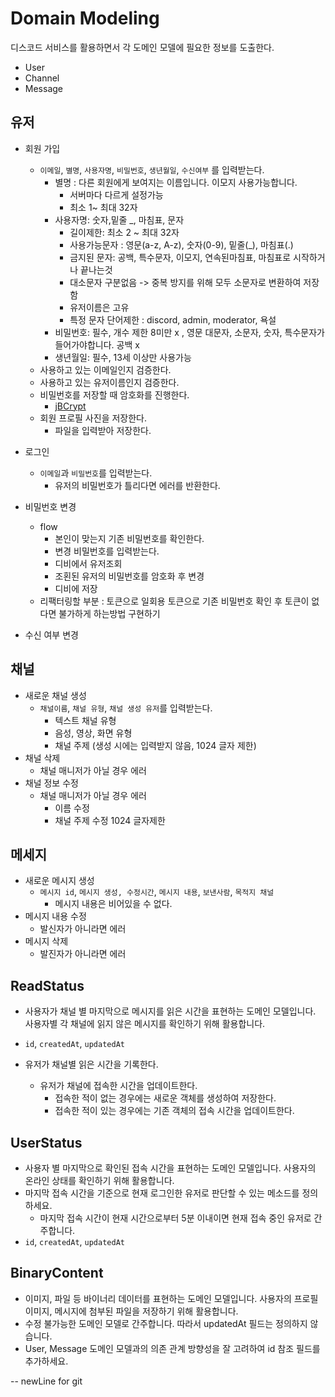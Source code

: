 # Domain Modeling
디스코드 서비스를 활용하면서 각 도메인 모델에 필요한 정보를 도출한다.


- User
- Channel
- Message

## 유저

- 회원 가입
  - `이메일`, `별명`, `사용자명`, `비밀번호`, `생년월일`, `수신여부` 를 입력받는다.
    - 별명 : 다른 회원에게 보여지는 이름입니다. 이모지 사용가능합니다.
      - 서버마다 다르게 설정가능
      - 최소 1~ 최대 32자
    - 사용자명: 숫자,밑줄 _, 마침표, 문자
      - 길이제한: 최소 2 ~ 최대 32자
      - 사용가능문자 : 영문(a-z, A-z), 숫자(0-9), 밑줄(_), 마침표(.)
      - 금지된 문자: 공백, 특수문자, 이모지, 연속된마침표, 마침표로 시작하거나 끝나는것
      - 대소문자 구분없음 -> 중복 방지를 위해 모두 소문자로 변환하여 저장함
      - 유저이름은 고유
      - 특정 문자 단어제한 : discord, admin, moderator, 욕설
    - 비밀번호: 필수, 개수 제한 8미만 x , 영문 대문자, 소문자, 숫자, 특수문자가 들어가야합니다. 공백 x
    - 생년월일: 필수, 13세 이상만 사용가능
  - 사용하고 있는 이메일인지 검증한다.
  - 사용하고 있는 유저이름인지 검증한다.
  - 비밀번호를 저장할 때 암호화를 진행한다.
    - [jBCrypt](https://www.mindrot.org/projects/jBCrypt/)
  - 회원 프로필 사진을 저장한다.
    - 파일을 입력받아 저장한다.

- 로그인
  - `이메일`과 `비밀번호`를 입력받는다.
    - 유저의 비밀번호가 틀리다면 에러를 반환한다.

- 비밀번호 변경
  - flow
    - 본인이 맞는지 기존 비밀번호를 확인한다.
    - 변경 비밀번호를 입력받는다.
    - 디비에서 유저조회
    - 조횐된 유저의 비밀번호를 암호화 후 변경
    - 디비에 저장
  - 리팩터링할 부분 : 토큰으로 일회용 토큰으로 기존 비밀번호 확인 후 토큰이 없다면 불가하게 하는방법 구현하기
- 수신 여부 변경

## 채널
- 새로운 채널 생성
  - `채널이름`, `채널 유형`, `채널 생성 유저`를 입력받는다.
    - 텍스트 채널 유형
    - 음성, 영상, 화면 유형
    - 채널 주제 (생성 시에는 입력받지 않음, 1024 글자 제한)
- 채널 삭제
  - 채널 매니저가 아닐 경우 에러
- 채널 정보 수정
  - 채널 매니저가 아닐 경우 에러
    - 이름 수정
    - 채널 주제 수정 1024 글자제한

## 메세지

- 새로운 메시지 생성
  - `메시지 id`, `메시지 생성, 수정시간`, `메시지 내용`, `보낸사람`, `목적지 채널`
    - 메시지 내용은 비어있을 수 없다.
- 메시지 내용 수정
  - 발신자가 아니라면 에러
- 메시지 삭제
  - 발진자가 아니라면 에러


## ReadStatus
  - 사용자가 채널 별 마지막으로 메시지를 읽은 시간을 표현하는 도메인 모델입니다. 사용자별 각 채널에 읽지 않은 메시지를 확인하기 위해 활용합니다.
  - `id`, `createdAt`, `updatedAt`

  - 유저가 채널별 읽은 시간을 기록한다.
    - 유저가 채널에 접속한 시간을 업데이트한다.
      - 접속한 적이 없는 경우에는 새로운 객체를 생성하여 저장한다.
      - 접속한 적이 있는 경우에는 기존 객체의 접속 시간을 업데이트한다.

## UserStatus
- 사용자 별 마지막으로 확인된 접속 시간을 표현하는 도메인 모델입니다. 사용자의 온라인 상태를 확인하기 위해 활용합니다.
- 마지막 접속 시간을 기준으로 현재 로그인한 유저로 판단할 수 있는 메소드를 정의하세요.
  - 마지막 접속 시간이 현재 시간으로부터 5분 이내이면 현재 접속 중인 유저로 간주합니다.
- `id`, `createdAt`, `updatedAt`

## BinaryContent
- 이미지, 파일 등 바이너리 데이터를 표현하는 도메인 모델입니다. 사용자의 프로필 이미지, 메시지에 첨부된 파일을 저장하기 위해 활용합니다.
-  수정 불가능한 도메인 모델로 간주합니다. 따라서 updatedAt 필드는 정의하지 않습니다.
-  User, Message 도메인 모델과의 의존 관계 방향성을 잘 고려하여 id 참조 필드를 추가하세요.

-- newLine for git
